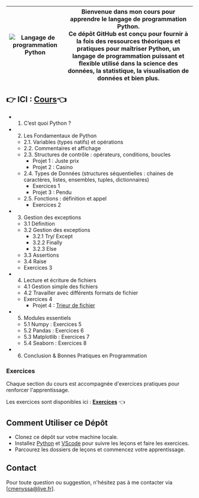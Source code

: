 | ![Langage de programmation Python](https://upload.wikimedia.org/wikipedia/commons/thumb/f/f8/Python_logo_and_wordmark.svg/1920px-Python_logo_and_wordmark.svg.png) | **Bienvenue dans mon cours pour apprendre le langage de programmation Python.**<br>Ce dépôt GitHub est conçu pour fournir à la fois des ressources théoriques et pratiques pour maîtriser Python, un langage de programmation puissant et flexible utilisé dans la science des données, la statistique, la visualisation de données et bien plus. |
| --- | --- |

## 👉 ICI : [Cours](https://universdesdonnees.github.io/Python-Introduction/cours/cours.html)👈

- 1. C’est quoi Python ?
- 2. Les Fondamentaux de Python
  - 2.1. Variables (types natifs) et opérations
  - 2.2. Commentaires et affichage
  - 2.3. Structures de contrôle : opérateurs, conditions, boucles
    - Projet 1 : Juste prix
    - Projet 2 : Casino        
  - 2.4. Types de Données (structures séquentielles : chaines de caractères, listes, ensembles, tuples, dictionnaires)
    - Exercices 1
    - Projet 3 : Pendu
  - 2.5. Fonctions : définition et appel
    - Exercices 2      
- 3. Gestion des exceptions
    - 3.1 Définition
    - 3.2 Gestion des exceptions
      - 3.2.1 Try/ Except
      - 3.2.2 Finally
      - 3.2.3 Else
    - 3.3 Assertions
    - 3.4 Raise
    - Exercices 3
- 4. Lecture et écriture de fichiers
    - 4.1 Gestion simple des fichiers 
    - 4.2 Travailler avec différents formats de fichier
    - Exercices 4
        - Projet 4 : [Trieur de fichier](https://www.youtube.com/watch?v=EEHZQ9tiWX4&ab_channel=Labinc)
- 5. Modules essentiels
    - 5.1 Numpy : Exercices 5
    - 5.2 Pandas : Exercices 6
    - 5.3 Matplotlib : Exercices 7
    - 5.4 Seaborn : Exercices 8
- 6. Conclusion & Bonnes Pratiques en Programmation

### Exercices

Chaque section du cours est accompagnée d'exercices pratiques pour renforcer l'apprentissage. 

Les exercices sont disponibles ici : **[Exercices](https://github.com/universdesdonnees/Python-Introduction/tree/main/exercices)** 👈

## Comment Utiliser ce Dépôt

- Clonez ce dépôt sur votre machine locale.
- Installez [Python](https://www.python.org/downloads/) et [VScode](https://code.visualstudio.com/) pour suivre les leçons et faire les exercices.
- Parcourez les dossiers de leçons et commencez votre apprentissage.

## Contact

Pour toute question ou suggestion, n'hésitez pas à me contacter via [cmenyssa@live.fr].
